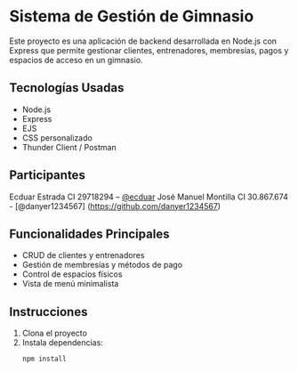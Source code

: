 # Sistema de Gestión de Gimnasio

Este proyecto es una aplicación de backend desarrollada en Node.js con Express que permite gestionar clientes, entrenadores, membresías, pagos y espacios de acceso en un gimnasio.

## Tecnologías Usadas

- Node.js
- Express
- EJS
- CSS personalizado
- Thunder Client / Postman

## Participantes

Ecduar Estrada CI 29718294 – [@ecduar](https://github.com/Ecduar)
José Manuel Montilla CI 30.867.674 - [@danyer1234567] (https://github.com/danyer1234567)

## Funcionalidades Principales

- CRUD de clientes y entrenadores
- Gestión de membresías y métodos de pago
- Control de espacios físicos
- Vista de menú minimalista

## Instrucciones

1. Clona el proyecto
2. Instala dependencias:
   ```bash
   npm install
   ```
